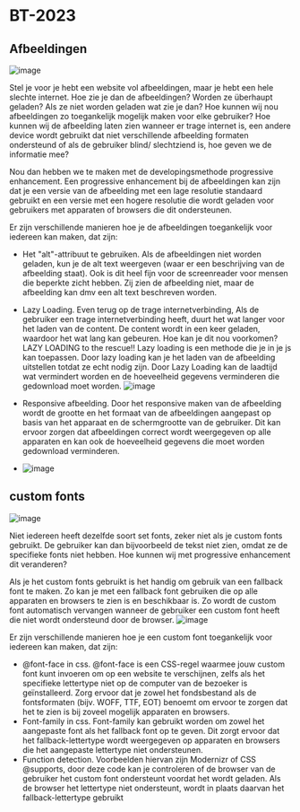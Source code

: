 # BT-2023

## Afbeeldingen
![image](https://user-images.githubusercontent.com/94360732/227063105-e9eb1221-cf0c-4896-b290-d3d9136b5123.png)

Stel je voor je hebt een website vol afbeeldingen, maar je hebt een hele slechte internet. Hoe zie je dan de afbeeldingen? Worden ze überhaupt geladen? Als ze niet worden geladen wat zie je dan?
Hoe kunnen wij nou afbeeldingen zo toegankelijk mogelijk maken voor elke gebruiker? Hoe kunnen wij de afbeelding laten zien wanneer er trage internet is,  een andere device wordt gebruikt dat niet verschillende afbeelding formaten ondersteund of als de gebruiker blind/ slechtziend is, hoe geven we de informatie mee? 

Nou dan hebben we te maken met de developingsmethode progressive enhancement. 
Een progressive enhancement bij de afbeeldingen kan zijn dat je een versie van de afbeelding met een lage resolutie standaard gebruikt en een versie met een  hogere resolutie die wordt geladen voor gebruikers met apparaten of browsers die dit ondersteunen.

Er zijn verschillende manieren hoe je de afbeeldingen toegankelijk voor iedereen kan maken, dat zijn:
- Het "alt"-attribuut te gebruiken. Als de afbeeldingen niet worden geladen, kun je de alt text weergeven (waar er een beschrijving van de afbeelding staat). Ook is dit heel fijn voor de screenreader voor mensen die beperkte zicht hebben. Zij zien de afbeelding niet, maar de afbeelding kan dmv een alt text beschreven worden. 
- Lazy Loading.  Even terug op de trage internetverbinding,  Als de gebruiker een trage internetverbinding heeft, duurt het wat langer voor het laden van de content. De content wordt in een keer geladen, waardoor het wat lang kan gebeuren. Hoe kan je dit nou voorkomen? LAZY LOADING to the rescue!! Lazy loading is een methode die je in je js kan toepassen. Door lazy loading kan je het laden van de afbeelding uitstellen totdat ze echt nodig zijn. Door Lazy Loading kan de laadtijd wat vermindert worden en de hoeveelheid gegevens verminderen die gedownload moet worden. 
![image](https://user-images.githubusercontent.com/94360732/227063053-ed9a4b6d-b376-41b9-aca3-76dedcf19980.png)

- Responsive afbeelding.  Door het responsive maken van de afbeelding wordt de grootte en het formaat van de afbeeldingen aangepast op basis van het apparaat en de schermgrootte van de gebruiker. Dit kan ervoor zorgen dat afbeeldingen correct wordt weergegeven op alle apparaten en kan ook de hoeveelheid gegevens die moet worden gedownload verminderen.

- ![image](https://user-images.githubusercontent.com/94360732/227063301-ea7511bc-2ec1-4765-9f3e-9eb5737b270e.png)


## custom fonts
![image](https://user-images.githubusercontent.com/94360732/227063002-b4a93b11-ea55-4327-9c5d-ce0301310517.png)

Niet iedereen heeft dezelfde soort set fonts, zeker niet als je custom fonts gebruikt. De gebruiker kan dan bijvoorbeeld de tekst niet zien, omdat  ze de specifieke fonts niet hebben. Hoe kunnen wij met progressive enhancement dit veranderen?

Als je het custom fonts gebruikt is het handig om gebruik van een fallback font te maken. Zo kan je met een fallback font gebruiken die op alle apparaten en browsers te zien is en beschikbaar is. 
Zo wordt de custom font automatisch vervangen wanneer de gebruiker een custom font heeft die niet wordt ondersteund door de browser. 
![image](https://user-images.githubusercontent.com/94360732/227063418-b272797d-93bd-44d9-8dbd-6239c5a2f474.png)

Er zijn verschillende manieren hoe je een custom font toegankelijk voor iedereen kan maken, dat zijn:
- @font-face in css. @font-face is een CSS-regel waarmee jouw custom font kunt invoeren om op een website te verschijnen, zelfs als het specifieke lettertype niet op de computer van de bezoeker is geïnstalleerd. Zorg ervoor dat je  zowel het fondsbestand als de fontsformaten (bijv. WOFF, TTF, EOT) benoemt om ervoor te zorgen dat het te zien is bij zoveel mogelijk apparaten en browsers.
- Font-family in css. Font-family kan gebruikt worden om zowel het aangepaste font als het fallback font op te geven. Dit zorgt ervoor dat het fallback-lettertype wordt weergegeven op apparaten en browsers die het aangepaste lettertype niet ondersteunen.
- Function detection. Voorbeelden hiervan zijn Modernizr of CSS @supports, door deze code kan je controleren of de browser van de gebruiker het custom font ondersteunt voordat het wordt geladen. Als de browser het lettertype niet ondersteunt, wordt in plaats daarvan het fallback-lettertype gebruikt
